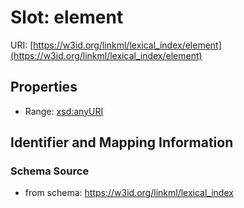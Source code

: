 # Slot: element

URI: [https://w3id.org/linkml/lexical_index/element](https://w3id.org/linkml/lexical_index/element)



<!-- no inheritance hierarchy -->


## Properties

 * Range: [xsd:anyURI](http://www.w3.org/2001/XMLSchema#anyURI)



## Identifier and Mapping Information







### Schema Source


* from schema: https://w3id.org/linkml/lexical_index



